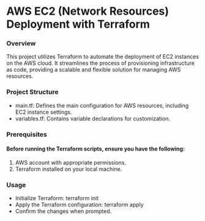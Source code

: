 # AWS EC2 (Network Resources) Deployment with Terraform
### Overview
This project utilizes Terraform to automate the deployment of EC2 instances on the AWS cloud. It streamlines the process of provisioning infrastructure as code, providing a scalable and flexible solution for managing AWS resources.

### Project Structure
* main.tf: Defines the main configuration for AWS resources, including EC2 instance settings.
* variables.tf: Contains variable declarations for customization.


### Prerequisites
#### Before running the Terraform scripts, ensure you have the following:
1. AWS account with appropriate permissions.
1. Terraform installed on your local machine.

### Usage
* Initialize Terraform: terraform init
* Apply the Terraform configuration: terraform apply
* Confirm the changes when prompted.

